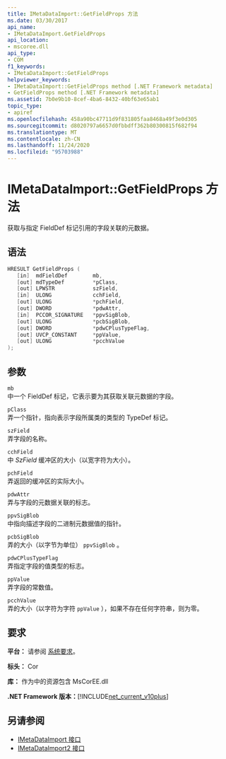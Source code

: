 ```yaml
---
title: IMetaDataImport::GetFieldProps 方法
ms.date: 03/30/2017
api_name:
- IMetaDataImport.GetFieldProps
api_location:
- mscoree.dll
api_type:
- COM
f1_keywords:
- IMetaDataImport::GetFieldProps
helpviewer_keywords:
- IMetaDataImport::GetFieldProps method [.NET Framework metadata]
- GetFieldProps method [.NET Framework metadata]
ms.assetid: 7b0e9b10-8cef-4ba6-8432-40bf63e65ab1
topic_type:
- apiref
ms.openlocfilehash: 458a90bc47711d9f831805faa8468a49f3e0d305
ms.sourcegitcommit: d8020797a6657d0fbbdff362b80300815f682f94
ms.translationtype: MT
ms.contentlocale: zh-CN
ms.lasthandoff: 11/24/2020
ms.locfileid: "95703988"
---
```

# <a name="imetadataimportgetfieldprops-method"></a>IMetaDataImport::GetFieldProps 方法

获取与指定 FieldDef 标记引用的字段关联的元数据。  
  
## <a name="syntax"></a>语法  
  
```cpp  
HRESULT GetFieldProps (  
   [in]  mdFieldDef        mb,
   [out] mdTypeDef         *pClass,  
   [out] LPWSTR            szField,  
   [in]  ULONG             cchField,
   [out] ULONG             *pchField,  
   [out] DWORD             *pdwAttr,  
   [in]  PCCOR_SIGNATURE   *ppvSigBlob,
   [out] ULONG             *pcbSigBlob,
   [out] DWORD             *pdwCPlusTypeFlag,
   [out] UVCP_CONSTANT     *ppValue,  
   [out] ULONG             *pcchValue  
);  
```  
  
## <a name="parameters"></a>参数  

 `mb`  
 中一个 FieldDef 标记，它表示要为其获取关联元数据的字段。  
  
 `pClass`  
 弄一个指针，指向表示字段所属类的类型的 TypeDef 标记。  
  
 `szField`  
 弄字段的名称。  
  
 `cchField`  
 中 *SzField* 缓冲区的大小（以宽字符为大小）。  
  
 `pchField`  
 弄返回的缓冲区的实际大小。  
  
 `pdwAttr`  
 弄与字段的元数据关联的标志。  
  
 `ppvSigBlob`  
 中指向描述字段的二进制元数据值的指针。  
  
 `pcbSigBlob`  
 弄的大小（以字节为单位） `ppvSigBlob` 。  
  
 `pdwCPlusTypeFlag`  
 弄指定字段的值类型的标志。  
  
 `ppValue`  
 弄字段的常数值。  
  
 `pcchValue`  
 弄的大小（以字符为字符 `ppValue` ），如果不存在任何字符串，则为零。  
  
## <a name="requirements"></a>要求  

 **平台：** 请参阅 [系统要求](../../get-started/system-requirements.md)。  
  
 **标头：** Cor  
  
 **库：** 作为中的资源包含 MsCorEE.dll  
  
 **.NET Framework 版本：**[!INCLUDE[net_current_v10plus](../../../../includes/net-current-v10plus-md.md)]  
  
## <a name="see-also"></a>另请参阅

- [IMetaDataImport 接口](imetadataimport-interface.md)
- [IMetaDataImport2 接口](imetadataimport2-interface.md)
